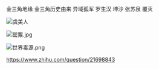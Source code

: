 金三角地缘
金三角历史由来
异域孤军
罗生汉
坤沙
张苏泉
覆灭




![虞美人](http://upload-images.jianshu.io/upload_images/2551993-058b5c102acfe4fa.png?imageMogr2/auto-orient/strip%7CimageView2/2/w/1240)

![罂粟.jpg](http://upload-images.jianshu.io/upload_images/2551993-507183c53ba54f74.jpg?imageMogr2/auto-orient/strip%7CimageView2/2/w/1240)

![世界毒源.png](http://upload-images.jianshu.io/upload_images/2551993-e2d904d22443d932.png?imageMogr2/auto-orient/strip%7CimageView2/2/w/1240)



https://www.zhihu.com/question/21698843
